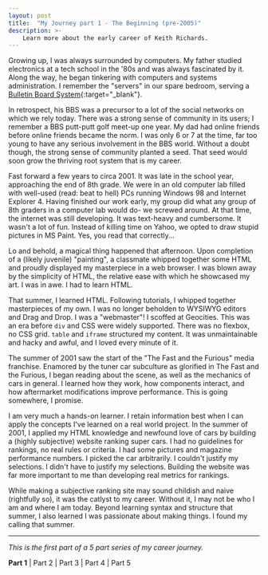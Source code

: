 ```yaml
---
layout: post
title:  "My Journey part 1 - The Beginning (pre-2005)"
description: >-
    Learn more about the early career of Keith Richards.
---
```


Growing up, I was always surrounded by computers. My father studied electronics
at a tech school in the '80s and was always fascinated by it. Along the way, he
began tinkering with computers and systems administration. I remember the "servers"
in our spare bedroom, serving a [Bulletin Board System](https://en.wikipedia.org/wiki/Bulletin_board_system){:target="_blank"}.

In retrospect, his BBS was a precursor to a lot of the social networks on which
we rely today. There was a strong sense of community in its users; I remember a BBS
putt-putt golf meet-up one year. My dad had online friends before online friends
became the norm. I was only 6 or 7 at the time, far too young to have any serious
involvement in the BBS world. Without a doubt though, the strong sense of community
planted a seed. That seed would soon grow the thriving root system that is my career.

Fast forward a few years to circa 2001. It was late in the school year, approaching
the end of 8th grade. We were in an old computer lab filled with well-used (read: beat
to hell) PCs running Windows 98 and Internet Explorer 4. Having finished our work early,
my group did what any group of 8th graders in a computer lab would do- we screwed around.
At that time,  the internet was still developing. It was text-heavy and cumbersome.
It wasn't a lot of fun. Instead of killing time on Yahoo, we opted to draw stupid
pictures in MS Paint. Yes, you read that correctly...

Lo and behold, a magical thing happened that afternoon. Upon completion of a (likely
juvenile) "painting", a classmate whipped together some HTML and proudly displayed my
masterpiece in a web browser. I was blown away by the simplicity of HTML, the
relative ease with which he showcased my art. I was in awe. I had to learn HTML.

That summer, I learned HTML. Following tutorials, I whipped together masterpieces
of my own. I was no longer beholden to WYSIWYG editors and Drag and Drop. I was a
"webmaster"! I scoffed at Geocities. This was an era before `div` and CSS were widely
supported. There was no flexbox, no CSS grid. `table` and `iframe` structured my
content. It was unmaintainable and hacky and awful, and I loved every minute of it.

The summer of 2001 saw the start of the "The Fast and the Furious" media franchise.
Enamored by the tuner car subculture as glorified in The Fast and the Furious, I
began reading about the scene, as well as the mechanics of cars in general. I
learned how they work, how components interact, and how aftermarket modifications
improve performance. This is going somewhere, I promise.

I am very much a hands-on learner. I retain information best when I can apply the
concepts I've learned on a real world project. In the summer of 2001, I applied
my HTML knowledge and newfound love of cars by building a (highly subjective)
website ranking super cars. I had no guidelines for rankings, no real rules or
criteria. I had some pictures and magazine performance numbers. I picked the car
arbitrarily. I couldn't justify my selections. I didn't have to justify my
selections. Building the website was far more important to me than developing real
metrics for rankings.

While making a subjective ranking site may sound childish and naive (rightfully so),
it was the catlyst to my career. Without it, I may not be who I am and where I am
today. Beyond learning syntax and structure that summer, I also learned I was
passionate about making things. I found my calling that summer.

---

_This is the first part of a 5 part series of my career journey._

**Part 1** \| Part 2 \| Part 3 \| Part 4 \| Part 5
